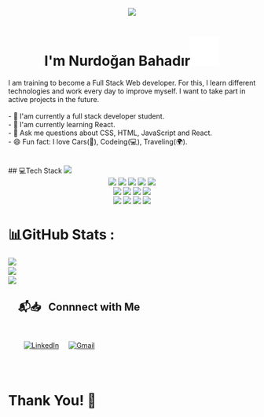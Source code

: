 <p align="center">
  <img src="https://miro.medium.com/max/2048/1*OohqW5DGh9CQS4hLY5FXzA.png" height="230"/>
</p>

<h1 align="center">I'm Nurdoğan Bahadır<img src="https://github.com/Kathryn-Jie/Kathryn-Jie/blob/main/wave.gif" width="60px"/></h1>
I am training to become a Full Stack Web developer. For this, I learn different technologies and work every day to improve myself. I want to take part in active projects in the future.
<br>
<br>
- 🔭 I'am currently a full stack developer student.<br>
- 🌱 I'am currently learning React.<br>
- 💬 Ask me questions about CSS, HTML, JavaScript and React.<br>
- 😄 Fun fact: I love Cars(🚗), Codeing(💻), Traveling(🌍).<br>
<br>
<br>
## 💻Tech Stack <img src = "https://media2.giphy.com/media/QssGEmpkyEOhBCb7e1/giphy.gif?cid=ecf05e47a0n3gi1bfqntqmob8g9aid1oyj2wr3ds3mg700bl&rid=giphy.gif" width = 32px> 
<div align="center">
<img src="https://user-images.githubusercontent.com/73097560/115834477-dbab4500-a447-11eb-908a-139a6edaec5c.gif">
  <code><img width="10%" src="https://www.svgrepo.com/show/303205/html-5-logo.svg"></code>
  <code><img width="10%" src="https://www.svgrepo.com/show/452185/css-3.svg"></code>
 <code><img width="10%" src="https://www.svgrepo.com/show/452045/js.svg"></code>
  <code><img width="10%" src="https://www.svgrepo.com/show/353498/bootstrap.svg"></code>
<br />
  <code><img width="10%" src="https://www.svgrepo.com/show/354431/tailwindcss-icon.svg"></code>
  <code><img width="10%" src="https://www.svgrepo.com/show/354310/sass.svg"></code>
  <code><img width="10%" src="https://www.svgrepo.com/show/452075/node-js.svg"></code>
  <code><img width="10%" src="https://www.svgrepo.com/show/452092/react.svg"></code>
<br />
<code><img width="10%" src="https://www.svgrepo.com/show/303600/typescript-logo.svg"></code>
<code><img width="10%" src="https://www.svgrepo.com/show/452210/git.svg"></code>
  <code><img width="10%" src="https://www.svgrepo.com/show/512317/github-142.svg"></code>
  <code><img width="10%" src="https://www.svgrepo.com/show/452077/npm.svg"></code>
</div>

# 📊GitHub Stats :
![](https://github-readme-stats.vercel.app/api?username=nurdoganbahadir&theme=radical&hide_border=false&include_all_commits=false&count_private=false)<br/>
![](https://github-readme-streak-stats.herokuapp.com/?user=nurdoganbahadir&theme=radical&hide_border=false)<br/>
![](https://github-readme-stats.vercel.app/api/top-langs/?username=nurdoganbahadir&theme=radical&hide_border=false&include_all_commits=false&count_private=false&layout=compact)



## &nbsp; &nbsp; 📬📥 &nbsp; Connnect with Me

<br/>

&nbsp; &nbsp; &nbsp; &nbsp; <a href="https://www.linkedin.com/in/nurdoganbahadir/"><img width="105px" alt="LinkedIn" src="https://img.shields.io/badge/LinkedIn%20-%230077B5.svg?&style=flat&logo=linkedin&logoColor=white"/></a> &nbsp;&nbsp;&nbsp;
<a href="mailto:nurdoganbahadirr@gmail.com"><img width="85px" alt="Gmail" src="https://img.shields.io/badge/Gmail-D14836?style=flat&logo=gmail&logoColor=white" /></a> &nbsp; &nbsp; 


</br>
</br>

<h1>Thank You! 🤵 </h1>

